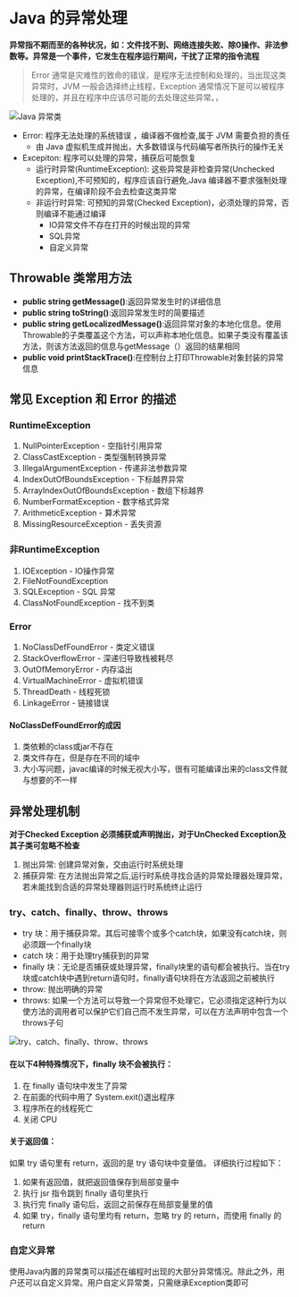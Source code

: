 # Java 的异常处理

**异常指不期而至的各种状况，如：文件找不到、网络连接失败、除0操作、非法参数等。异常是一个事件，它发生在程序运行期间，干扰了正常的指令流程**

> Error 通常是灾难性的致命的错误，是程序无法控制和处理的，当出现这类异常时，JVM 一般会选择终止线程，Exception 通常情况下是可以被程序处理的，并且在程序中应该尽可能的去处理这些异常。，

<!-- more -->

![Java 异常类](https://images.csthink.com/PPjwP.png)

- Error: 程序无法处理的系统错误 ，编译器不做检查,属于 JVM 需要负担的责任
    - 由 Java 虚拟机生成并抛出，大多数错误与代码编写者所执行的操作无关 
- Excepiton: 程序可以处理的异常，捕获后可能恢复
    - 运行时异常(RuntimeException): 这些异常是非检查异常(Unchecked Exception),不可预知的，程序应该自行避免,Java 编译器不要求强制处理的异常，在编译阶段不会去检查这类异常
    - 非运行时异常: 可预知的异常(Checked Exception)，必须处理的异常，否则编译不能通过编译
        - IO异常文件不存在打开的时候出现的异常
        - SQL异常
        - 自定义异常
    
   

## Throwable 类常用方法

- **public string getMessage()**:返回异常发生时的详细信息
- **public string toString()**:返回异常发生时的简要描述
- **public string getLocalizedMessage()**:返回异常对象的本地化信息。使用Throwable的子类覆盖这个方法，可以声称本地化信息。如果子类没有覆盖该方法，则该方法返回的信息与getMessage（）返回的结果相同
- **public void printStackTrace()**:在控制台上打印Throwable对象封装的异常信息
        
## 常见 Exception 和 Error 的描述

### **RuntimeException**

1. NullPointerException - 空指针引用异常
2. ClassCastException - 类型强制转换异常
3. IllegalArgumentException - 传递非法参数异常
4. IndexOutOfBoundsException - 下标越界异常
5. ArrayIndexOutOfBoundsException - 数组下标越界
6. NumberFormatException - 数字格式异常
7. ArithmeticException - 算术异常
8. MissingResourceException - 丢失资源
    
### **非RuntimeException**
    
1. IOException - IO操作异常
2. FileNotFoundException
3. SQLException - SQL 异常
4. ClassNotFoundException - 找不到类
   
### **Error**

1. NoClassDefFoundError - 类定义错误
2. StackOverflowError - 深递归导致栈被耗尽
3. OutOfMemoryError - 内存溢出
4. VirtualMachineError - 虚拟机错误
5. ThreadDeath - 线程死锁
6. LinkageError - 链接错误

#### **NoClassDefFoundError的成因**

1. 类依赖的class或jar不存在
2. 类文件存在，但是存在不同的域中
3. 大小写问题，javac编译的时候无视大小写，很有可能编译出来的class文件就与想要的不一样
    
## 异常处理机制
**对于Checked Exception 必须捕获或声明抛出，对于UnChecked Exception及其子类可忽略不检查**

1. 抛出异常: 创建异常对象，交由运行时系统处理
2. 捕获异常: 在方法抛出异常之后,运行时系统寻找合适的异常处理器处理异常，若未能找到合适的异常处理器则运行时系统终止运行

### try、catch、finally、throw、throws

- try 块：用于捕获异常。其后可接零个或多个catch块，如果没有catch块，则必须跟一个finally块
- catch 块：用于处理try捕获到的异常
- finally 块：无论是否捕获或处理异常，finally块里的语句都会被执行。当在try块或catch块中遇到return语句时，finally语句块将在方法返回之前被执行
- throw: 抛出明确的异常
- throws: 如果一个方法可以导致一个异常但不处理它，它必须指定这种行为以使方法的调用者可以保护它们自己而不发生异常，可以在方法声明中包含一个throws子句

![try、catch、finally、throw、throws](https://images.csthink.com/15547746383189.jpg)

#### **在以下4种特殊情况下，finally 块不会被执行：**

1. 在 finally 语句块中发生了异常
2. 在前面的代码中用了 System.exit()退出程序
3. 程序所在的线程死亡
4. 关闭 CPU

#### **关于返回值：**
如果 try 语句里有 return，返回的是 try 语句块中变量值。 详细执行过程如下：

1. 如果有返回值，就把返回值保存到局部变量中
2. 执行 jsr 指令跳到 finally 语句里执行
3. 执行完 finally 语句后，返回之前保存在局部变量里的值
4. 如果 try，finally 语句里均有 return，忽略 try 的 return，而使用 finally 的return

### 自定义异常
使用Java内置的异常类可以描述在编程时出现的大部分异常情况。除此之外，用户还可以自定义异常。用户自定义异常类，只需继承Exception类即可


